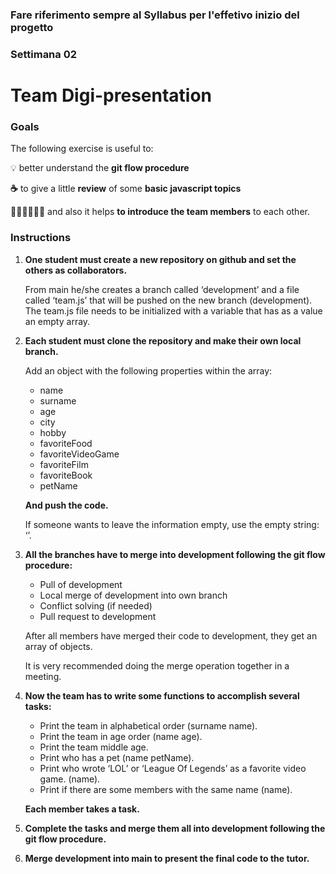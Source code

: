 ### Fare riferimento sempre al Syllabus per l'effetivo inizio del progetto
### Settimana 02
# **Team Digi-presentation**

### **Goals**

The following exercise is useful to:

💡 better understand the **git flow procedure** 

**☕** to give a little **review** of some **basic javascript topics** 

🧑🔧🧑🔧🧑🔧 and also it helps **to introduce the team members** to each other.

### **Instructions**

1. **One student must create a new repository on github and set the others as collaborators.** 
    
    From main he/she creates a branch called ‘development’ and a file called ‘team.js’ that will be pushed on the new branch (development). The team.js file needs to be initialized with a variable that has as a value an empty array.
    
2. **Each student must clone the repository and make their own local branch.**
    
    Add an object with the following properties within the array:
    
    - name
    - surname
    - age
    - city
    - hobby
    - favoriteFood
    - favoriteVideoGame
    - favoriteFilm
    - favoriteBook
    - petName
    
    **And push the code.**
    
    If someone wants to leave the information empty, use the empty string: ‘’.
    
3. **All the branches have to merge into development following the git flow procedure:**
    - Pull of development
    - Local merge of development into own branch
    - Conflict solving (if needed)
    - Pull request to development
    
    After all members have merged their code to development, they get an array of objects.
    
    It is very recommended doing the merge operation together in a meeting.
    
4. **Now the team has to write some functions to accomplish several tasks:**
    - Print the team in alphabetical order (surname name).
    - Print the team in age order (name age).
    - Print the team middle age.
    - Print who has a pet (name petName).
    - Print who wrote ‘LOL’ or ‘League Of Legends’ as a favorite video game. (name).
    - Print if there are some members with the same name (name).
    
    **Each member takes a task.**
    
5. **Complete the tasks and merge them all into development following the git flow procedure.**
    
    
6. **Merge development into main to present the final code to the tutor.**